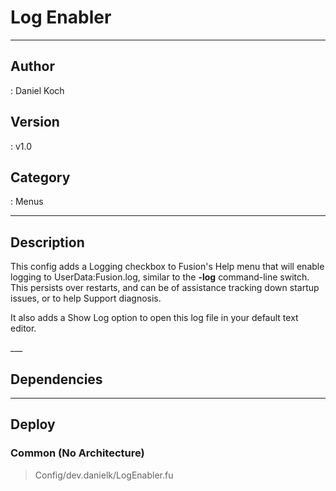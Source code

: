 # Log Enabler
___

## Author
 : Daniel Koch

## Version
 : v1.0

## Category
 : Menus
___

## Description
<p>This config adds a Logging checkbox to Fusion's Help menu that will enable logging to UserData:Fusion.log, similar to the 
<strong>-log</strong> command-line switch. This persists over restarts, and can be of assistance tracking down startup issues, or to help Support diagnosis.</p>

<p>It also adds a Show Log option to open this log file in your default text editor.</p>___

## Dependencies


___

## Deploy

### Common (No Architecture)

> Config/dev.danielk/LogEnabler.fu  
